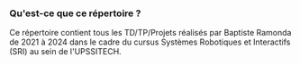 ### Qu'est-ce que ce répertoire ?
Ce répertoire contient tous les TD/TP/Projets réalisés par Baptiste Ramonda de 2021 à 2024 dans le cadre du cursus Systèmes Robotiques et Interactifs (SRI) au sein de l'UPSSITECH.
